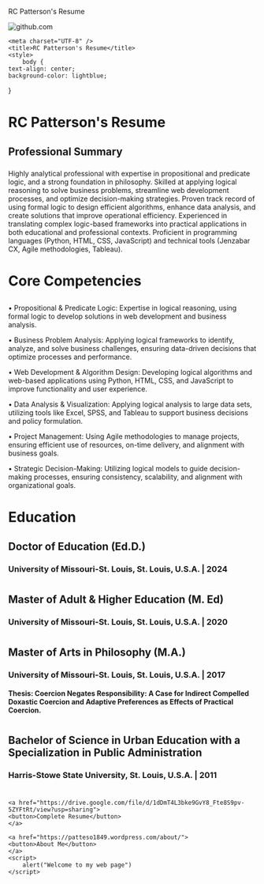 <!DOCTYPE html>
RC Patterson's Resume

<html>
<head>
<img src="https://github.com/user-attachments/assets/4f589c5d-6b50-45eb-9418-c496c0d35480)](https://github-production-user-asset-6210df.s3.amazonaws.com/115326844/396683127-4f589c5d-6b50-45eb-9418-c496c0d35480.png?X-Amz-Algorithm=AWS4-HMAC-SHA256&X-Amz-Credential=AKIAVCODYLSA53PQK4ZA%2F20241217%2Fus-east-1%2Fs3%2Faws4_request&X-Amz-Date=20241217T221503Z&X-Amz-Expires=300&X-Amz-Signature=6552a2eed64c19db50f3a56633b410b9c72e40f51fd6189ce897c0fc21904d91&X-Amz-SignedHeaders=host)" alt="github.com">

    <meta charset="UTF-8" />
    <title>RC Patterson's Resume</title>
    <style>
        body {
    text-align: center;
    background-color: lightblue;
}
    </style>
</head>
<body>
    <h1>RC Patterson's Resume</h1>
    <h2>Professional Summary</h2>
    <h3></h3>
    <p>Highly analytical professional with expertise in propositional and predicate logic, and a strong foundation in philosophy. Skilled at applying logical reasoning to solve business problems, streamline web development processes, and optimize decision-making strategies. Proven track record of using formal logic to design efficient algorithms, enhance data analysis, and create solutions that improve operational efficiency. Experienced in translating complex logic-based frameworks into practical applications in both educational and professional contexts. Proficient in programming languages (Python, HTML, CSS, JavaScript) and technical tools (Jenzabar CX, Agile methodologies, Tableau).</p>
    <h1>Core Competencies</h1>
    <h2></h2>
    <h3></h3>
    <p>•	Propositional & Predicate Logic: Expertise in logical reasoning, using formal logic to develop solutions in web development and business analysis.</p>
    <p>•	Business Problem Analysis: Applying logical frameworks to identify, analyze, and solve business challenges, ensuring data-driven decisions that optimize processes and performance.</p>
    <p>•	Web Development & Algorithm Design: Developing logical algorithms and web-based applications using Python, HTML, CSS, and JavaScript to improve functionality and user experience.</p>
    <p>•	Data Analysis & Visualization: Applying logical analysis to large data sets, utilizing tools like Excel, SPSS, and Tableau to support business decisions and policy formulation.</p>
    <p>•	Project Management: Using Agile methodologies to manage projects, ensuring efficient use of resources, on-time delivery, and alignment with business goals.</p>
    <p>•	Strategic Decision-Making: Utilizing logical models to guide decision-making processes, ensuring consistency, scalability, and alignment with organizational goals.</p>
    <h1>Education</h1>
    <h2>Doctor of Education (Ed.D.)</h2>
    <h3>University of Missouri-St. Louis, St. Louis, U.S.A. | 2024</h3>
    <p></p>
    <h1></h1>
    <h2>Master of Adult & Higher Education (M. Ed)</h2>
    <h3>University of Missouri-St. Louis, St. Louis, U.S.A. | 2020</h3>
    <p></p>
    <h1></h1>
    <h2>Master of Arts in Philosophy (M.A.)</h2>
    <h3>University of Missouri-St. Louis, St. Louis, U.S.A. | 2017</h3>
    <h4>Thesis: Coercion Negates Responsibility: A Case for Indirect Compelled Doxastic Coercion and Adaptive Preferences as Effects of Practical Coercion.</h4>
    <p></p>
    <h1></h1>
    <h2>Bachelor of Science in Urban Education with a Specialization in Public Administration</h2>
    <h3>Harris-Stowe State University, St. Louis, U.S.A. | 2011</h3>
    <p></p>
    <h1></h1>
    <h2></h2>
    <h3></h3>
    <p></p>

    <a href="https://drive.google.com/file/d/1dDmT4L3bke9GvY8_Fte8S9pv-5ZYFtRt/view?usp=sharing">
    <button>Complete Resume</button>
    </a>

    <a href="https://patteso1849.wordpress.com/about/">
    <button>About Me</button>
    </a>
    <script>
        alert("Welcome to my web page")
    </script>

</body>
</html>

